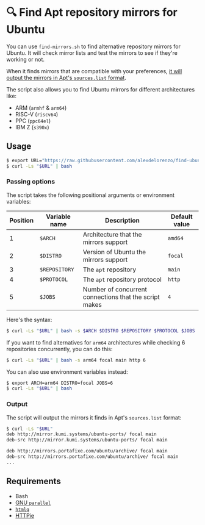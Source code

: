 # 🔍 Find Apt repository mirrors for Ubuntu
You can use `find-mirrors.sh` to find alternative repository mirrors for Ubuntu. It will check mirror lists and test the mirrors to see if they're working or not.

When it finds mirrors that are compatible with your preferences, [it will output the mirrors in Apt's `sources.list` format](#output).

The script also allows you to find Ubuntu mirrors for different architectures like:
 - ARM (`armhf` & `arm64`)
 - RISC-V (`riscv64`)
 - PPC (`ppc64el`)
 - IBM Z (`s390x`)

## Usage
```bash
$ export URL="https://raw.githubusercontent.com/alexdelorenzo/find-ubuntu-mirrors/master/find-mirrors.sh"
$ curl -Ls "$URL" | bash
```

### Passing options
The script takes the following positional arguments or environment variables:

| Position | Variable name | Description | Default value |
| --|------|-------------|-------- |
| 1 | `$ARCH` | Architecture that the mirrors support | `amd64` |
| 2 | `$DISTRO` | Version of Ubuntu the mirrors support | `focal` |
| 3 | `$REPOSITORY` | The `apt` repository | `main` |
| 4 | `$PROTOCOL` | The `apt` repository protocol | `http` |
| 5 | `$JOBS` | Number of concurrent connections that the script makes | `4` |


Here's the syntax:
```bash
$ curl -Ls "$URL" | bash -s $ARCH $DISTRO $REPOSITORY $PROTOCOL $JOBS
```

If you want to find alternatives for `arm64` architectures while checking 6 repositories concurrently, you can do this:
```bash
$ curl -Ls "$URL" | bash -s arm64 focal main http 6
```

You can also use environment variables instead:
```bash
$ export ARCH=arm64 DISTRO=focal JOBS=6
$ curl -Ls "$URL" | bash
```

### Output
The script will output the mirrors it finds in Apt's `sources.list` format:
```bash
$ curl -Ls "$URL"
deb http://mirror.kumi.systems/ubuntu-ports/ focal main
deb-src http://mirror.kumi.systems/ubuntu-ports/ focal main

deb http://mirrors.portafixe.com/ubuntu/archive/ focal main
deb-src http://mirrors.portafixe.com/ubuntu/archive/ focal main
...
```

## Requirements
 - Bash
 - [GNU `parallel`](https://www.gnu.org/software/parallel/)
 - [`htmlq`](https://github.com/mgdm/htmlq)
 - [HTTPie](https://github.com/httpie/httpie)
